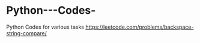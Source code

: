 # Python---Codes-
Python Codes for various tasks
https://leetcode.com/problems/backspace-string-compare/

